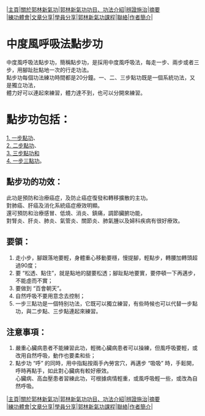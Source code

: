 |[主頁](/README.md)|[關於郭林新氣功](/a1.md)|[郭林新氣功功目、功法介紹](/a2.md)|[辨證施治](/a3.md)|[摘要](/a4.md)  
|[練功體會](/a5.md)|[文章分享](/a6.md)|[學員分享](/a7.md)|[郭林新氣功課程](/a8.md)|[聯絡](/a9.md)|[作者簡介](/a10.md)|  

# 中度風呼吸法點步功       

中度風呼吸法點步功，簡稱點步功，是採用中度風呼吸法，每走一步、兩步或者三步，用腳趾肚點地一次的行走功法。   
點步功每個功法練功時間都是20分鐘。一、二、三步點功既是一個系統功法，又是獨立功法，   
體力好可以連起來練習，體力達不到，也可以分開來練習。  

# 點步功包括：
[1. 一步點功](/一步點.md)、  
[2. 二步點功](/二步點.md)、  
[3. 三步點功和](/三步點.md)   
[4. 一步三點功](/四步點.md)。   

## 點步功的功效：   

此功是預防和治療癌症，及防止癌症復發和轉移擴散的主功。   
對肺癌、肝癌及消化系統癌症療效明顯。   
還可預防和治療感冒、低燒、消炎、鎮痛，調節臟腑功能，   
對腎炎、肝炎、肺炎、氣管炎、關節炎、肺氣腫以及婦科疾病有很好療效。   

## 要領：   

1. 走小步，腳跟落地要輕，身體重心移動要穩，慢提腳，輕點步，轉腰加轉頭超過90度；   
2. 要 “松透、點住”，就是點地的腿要松透；腳趾點地要實，要停頓一下再邁步，不能虛而不實；   
3. 要做到 “百會朝天”。   
4. 自然呼吸不要用意念去控制；   
5. 一步三點功是一個特别功法，它既可以獨立練習，有些時候也可以代替一步點功，與二步點、三步點連起來練習。   

## 注意事項：   

1. 嚴重心臟病患者不能練習此功，輕微心臟病患者可以操練，但風呼吸要輕，或改用自然呼吸，動作也要柔和些；   
2. 點步功 “呼” 的同時，用中指點按兩手內勞宮穴，再邁步 “吸吸” 時，手鬆開，呼時再點手，如此對心臟病有較好療效。   
心臟病、高血壓患者習練此功，可根據病情輕重，或風呼吸輕一些，或改為自然呼吸。   

|[主頁](/README.md)|[關於郭林新氣功](/a1.md)|[郭林新氣功功目、功法介紹](/a2.md)|[辨證施治](/a3.md)|[摘要](/a4.md)  
|[練功體會](/a5.md)|[文章分享](/a6.md)|[學員分享](/a7.md)|[郭林新氣功課程](/a8.md)|[聯絡](/a9.md)|[作者簡介](/a10.md)|  
